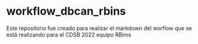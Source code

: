 # workflow_dbcan_rbins

Este repositorio fue creado para realizar el markdown del worflow que se está realizando para el CDSB 2022 equipo RBims
